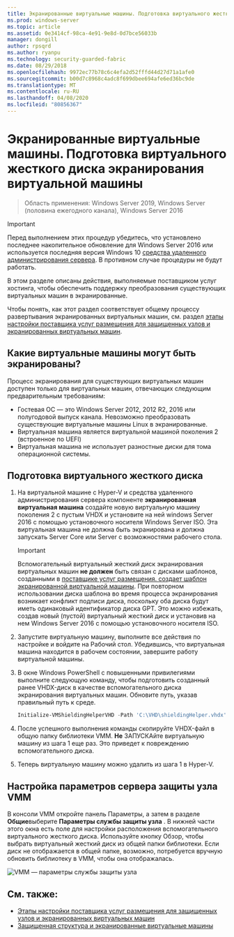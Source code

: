 ```yaml
---
title: Экранированные виртуальные машины. Подготовка виртуального жесткого диска экранирования виртуальной машины
ms.prod: windows-server
ms.topic: article
ms.assetid: 0e3414cf-98ca-4e91-9e8d-0d7bce56033b
manager: dongill
author: rpsqrd
ms.author: ryanpu
ms.technology: security-guarded-fabric
ms.date: 08/29/2018
ms.openlocfilehash: 9972ec77b78c6c4efa2d52fffd44d27d71a1afe0
ms.sourcegitcommit: b00d7c8968c4adc8f699dbee694afe6ed36bc9de
ms.translationtype: MT
ms.contentlocale: ru-RU
ms.lasthandoff: 04/08/2020
ms.locfileid: "80856367"
---
```

# <a name="shielded-vms---preparing-a-vm-shielding-helper-vhd"></a>Экранированные виртуальные машины. Подготовка виртуального жесткого диска экранирования виртуальной машины

>Область применения: Windows Server 2019, Windows Server (половина ежегодного канала), Windows Server 2016

> [!IMPORTANT]
> Перед выполнением этих процедур убедитесь, что установлено последнее накопительное обновление для Windows Server 2016 или используется последняя версия Windows 10 [средства удаленного администрирования сервера](https://www.microsoft.com/download/details.aspx?id=45520). В противном случае процедуры не будут работать. 

В этом разделе описаны действия, выполняемые поставщиком услуг хостинга, чтобы обеспечить поддержку преобразования существующих виртуальных машин в экранированные.

Чтобы понять, как этот раздел соответствует общему процессу развертывания экранированных виртуальных машин, см. раздел [этапы настройки поставщика услуг размещения для защищенных узлов и экранированных виртуальных машин](guarded-fabric-configuration-scenarios-for-shielded-vms-overview.md).

## <a name="which-vms-can-be-shielded"></a>Какие виртуальные машины могут быть экранированы?

Процесс экранирования для существующих виртуальных машин доступен только для виртуальных машин, отвечающих следующим предварительным требованиям:

- Гостевая ОС — это Windows Server 2012, 2012 R2, 2016 или полугодовой выпуск канала. Невозможно преобразовать существующие виртуальные машины Linux в экранированные.
- Виртуальная машина является виртуальной машиной поколения 2 (встроенное по UEFI)
- Виртуальная машина не использует разностные диски для тома операционной системы.

## <a name="prepare-helper-vhd"></a>Подготовка виртуального жесткого диска

1.  На виртуальной машине с Hyper-V и средства удаленного администрирования сервера компоненте **экранированная виртуальная машина** создайте новую виртуальную машину поколения 2 с пустым VHDX и установите на ней windows Server 2016 с помощью установочного носителя Windows Server ISO. Эта виртуальная машина не должна быть экранирована и должна запускать Server Core или Server с возможностями рабочего стола.

    > [!IMPORTANT]
    > Вспомогательный виртуальный жесткий диск экранирования виртуальных машин **не должен** быть связан с дисками шаблонов, созданными в [поставщике услуг размещения. создает шаблон экранированной виртуальной машины](guarded-fabric-create-a-shielded-vm-template.md). При повторном использовании диска шаблона во время процесса экранирования возникает конфликт подписи диска, поскольку оба диска будут иметь одинаковый идентификатор диска GPT. Это можно избежать, создав новый (пустой) виртуальный жесткий диск и установив на нем Windows Server 2016 с помощью установочного носителя ISO.

2.  Запустите виртуальную машину, выполните все действия по настройке и войдите на Рабочий стол. Убедившись, что виртуальная машина находится в рабочем состоянии, завершите работу виртуальной машины.

3.  В окне Windows PowerShell с повышенными привилегиями выполните следующую команду, чтобы подготовить созданный ранее VHDX-диск в качестве вспомогательного диска экранирования виртуальных машин. Обновите путь, указав правильный путь к среде.

    ```powershell
    Initialize-VMShieldingHelperVHD -Path 'C:\VHD\shieldingHelper.vhdx'
    ```

4.  После успешного выполнения команды скопируйте VHDX-файл в общую папку библиотеки VMM. **Не** ЗАПУСКАйте виртуальную машину из шага 1 еще раз. Это приведет к повреждению вспомогательного диска.

5.  Теперь виртуальную машину можно удалить из шага 1 в Hyper-V.

## <a name="configure-vmm-host-guardian-server-settings"></a>Настройка параметров сервера защиты узла VMM

В консоли VMM откройте панель Параметры, а затем в разделе **Общие**выберите **Параметры службы защиты узла** . В нижней части этого окна есть поле для настройки расположения вспомогательного виртуального жесткого диска. Используйте кнопку Обзор, чтобы выбрать виртуальный жесткий диск из общей папки библиотеки. Если диск не отображается в общей папке, возможно, потребуется вручную обновить библиотеку в VMM, чтобы она отображалась.

![VMM — параметры службы защиты узла](../media/Guarded-Fabric-Shielded-VM/guarded-host-vmm-hgs-settings-01.png)

## <a name="see-also"></a>См. также:

- [Этапы настройки поставщика услуг размещения для защищенных узлов и экранированных виртуальных машин](guarded-fabric-configuration-scenarios-for-shielded-vms-overview.md)
- [Защищенная структура и экранированные виртуальные машины](guarded-fabric-and-shielded-vms-top-node.md)
